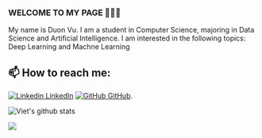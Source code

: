 ### WELCOME TO MY PAGE 👋👋👋
My name is Duon Vu. I am a student in Computer Science, majoring in Data Science  and Artificial Intelligence. I am interested in the following topics: Deep Learning and Machne Learning<br>
## 📫 How to reach me: 

[![Linkedin](https://i.stack.imgur.com/gVE0j.png) LinkedIn](https://www.linkedin.com/in/cong-tuan-duong-vu-551329232/) [![GitHub](https://i.stack.imgur.com/tskMh.png) GitHub](https://github.com/Seragu10).



![Viet's github stats](https://github-readme-stats-git-masterrstaa-rickstaa.vercel.app/api?username=Seargu10&show_icons=true&theme=tokyonight&hide=contribs,prs,issues)

<a href="https://github.com/Seragu10/DSA-code.ptit">
  <!-- Change the `github-readme-stats.anuraghazra1.vercel.app` to `github-readme-stats.vercel.app`  -->
  <img align="center" src="https://github-readme-stats.anuraghazra1.vercel.app/api/pin/?username=Seragu10&repo=DSA-code.ptit&theme=radical" />
</a>    
